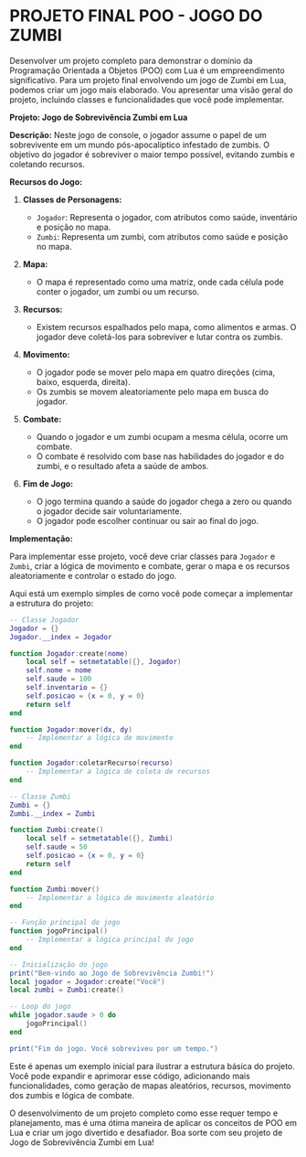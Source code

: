 # PROJETO FINAL POO - JOGO DO ZUMBI
Desenvolver um projeto completo para demonstrar o domínio da Programação Orientada a Objetos (POO) com Lua é um empreendimento significativo. Para um projeto final envolvendo um jogo de Zumbi em Lua, podemos criar um jogo mais elaborado. Vou apresentar uma visão geral do projeto, incluindo classes e funcionalidades que você pode implementar.

**Projeto: Jogo de Sobrevivência Zumbi em Lua**

**Descrição:**
Neste jogo de console, o jogador assume o papel de um sobrevivente em um mundo pós-apocalíptico infestado de zumbis. O objetivo do jogador é sobreviver o maior tempo possível, evitando zumbis e coletando recursos.

**Recursos do Jogo:**

1. **Classes de Personagens:**
   - `Jogador`: Representa o jogador, com atributos como saúde, inventário e posição no mapa.
   - `Zumbi`: Representa um zumbi, com atributos como saúde e posição no mapa.

2. **Mapa:**
   - O mapa é representado como uma matriz, onde cada célula pode conter o jogador, um zumbi ou um recurso.

3. **Recursos:**
   - Existem recursos espalhados pelo mapa, como alimentos e armas. O jogador deve coletá-los para sobreviver e lutar contra os zumbis.

4. **Movimento:**
   - O jogador pode se mover pelo mapa em quatro direções (cima, baixo, esquerda, direita).
   - Os zumbis se movem aleatoriamente pelo mapa em busca do jogador.

5. **Combate:**
   - Quando o jogador e um zumbi ocupam a mesma célula, ocorre um combate.
   - O combate é resolvido com base nas habilidades do jogador e do zumbi, e o resultado afeta a saúde de ambos.

6. **Fim de Jogo:**
   - O jogo termina quando a saúde do jogador chega a zero ou quando o jogador decide sair voluntariamente.
   - O jogador pode escolher continuar ou sair ao final do jogo.

**Implementação:**

Para implementar esse projeto, você deve criar classes para `Jogador` e `Zumbi`, criar a lógica de movimento e combate, gerar o mapa e os recursos aleatoriamente e controlar o estado do jogo.

Aqui está um exemplo simples de como você pode começar a implementar a estrutura do projeto:

```lua
-- Classe Jogador
Jogador = {}
Jogador.__index = Jogador

function Jogador:create(nome)
    local self = setmetatable({}, Jogador)
    self.nome = nome
    self.saude = 100
    self.inventario = {}
    self.posicao = {x = 0, y = 0}
    return self
end

function Jogador:mover(dx, dy)
    -- Implementar a lógica de movimento
end

function Jogador:coletarRecurso(recurso)
    -- Implementar a lógica de coleta de recursos
end

-- Classe Zumbi
Zumbi = {}
Zumbi.__index = Zumbi

function Zumbi:create()
    local self = setmetatable({}, Zumbi)
    self.saude = 50
    self.posicao = {x = 0, y = 0}
    return self
end

function Zumbi:mover()
    -- Implementar a lógica de movimento aleatório
end

-- Função principal do jogo
function jogoPrincipal()
    -- Implementar a lógica principal do jogo
end

-- Inicialização do jogo
print("Bem-vindo ao Jogo de Sobrevivência Zumbi!")
local jogador = Jogador:create("Você")
local zumbi = Zumbi:create()

-- Loop do jogo
while jogador.saude > 0 do
    jogoPrincipal()
end

print("Fim do jogo. Você sobreviveu por um tempo.")
```

Este é apenas um exemplo inicial para ilustrar a estrutura básica do projeto. Você pode expandir e aprimorar esse código, adicionando mais funcionalidades, como geração de mapas aleatórios, recursos, movimento dos zumbis e lógica de combate.

O desenvolvimento de um projeto completo como esse requer tempo e planejamento, mas é uma ótima maneira de aplicar os conceitos de POO em Lua e criar um jogo divertido e desafiador. Boa sorte com seu projeto de Jogo de Sobrevivência Zumbi em Lua!